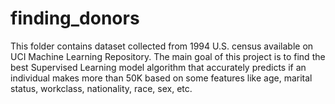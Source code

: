 # finding_donors
This folder contains dataset collected from 1994 U.S. census available on UCI Machine Learning Repository. The main goal of this project is to find the best Supervised Learning model algorithm that accurately predicts if an individual makes more than 50K based on some features like age, marital status, workclass, nationality, race, sex, etc.
